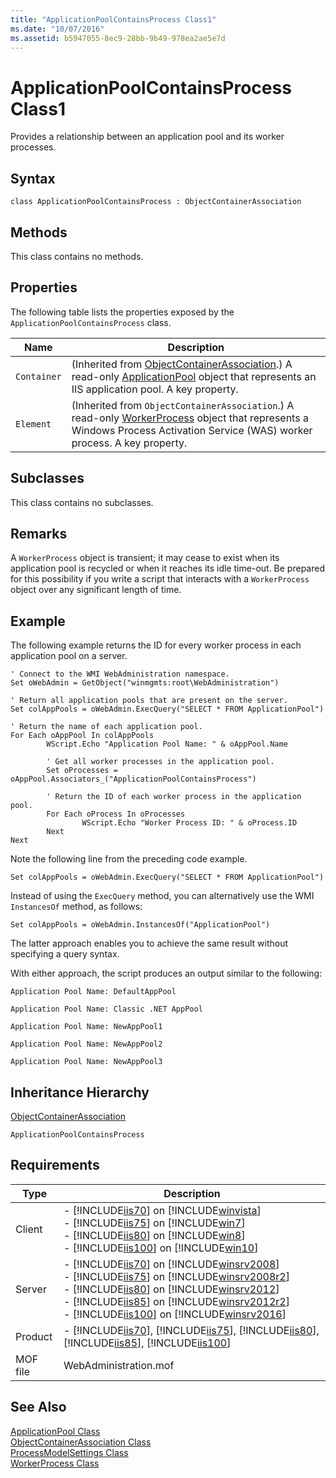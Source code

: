 ```yaml
---
title: "ApplicationPoolContainsProcess Class1"
ms.date: "10/07/2016"
ms.assetid: b5947055-8ec9-28bb-9b49-978ea2ae5e7d
---
```

# ApplicationPoolContainsProcess Class1
Provides a relationship between an application pool and its worker processes.  
  
## Syntax  
  
```vbs  
class ApplicationPoolContainsProcess : ObjectContainerAssociation  
```  
  
## Methods  
 This class contains no methods.  
  
## Properties  
 The following table lists the properties exposed by the `ApplicationPoolContainsProcess` class.  
  
|Name|Description|  
|----------|-----------------|  
|`Container`|(Inherited from [ObjectContainerAssociation](../wmi-provider/objectcontainerassociation-class.md).) A read-only [ApplicationPool](../wmi-provider/applicationpool-class.md) object that represents an IIS application pool. A key property.|  
|`Element`|(Inherited from `ObjectContainerAssociation`.) A read-only [WorkerProcess](../wmi-provider/workerprocess-class.md) object that represents a Windows Process Activation Service (WAS) worker process. A key property.|  
  
## Subclasses  
 This class contains no subclasses.  
  
## Remarks  
 A `WorkerProcess` object is transient; it may cease to exist when its application pool is recycled or when it reaches its idle time-out. Be prepared for this possibility if you write a script that interacts with a `WorkerProcess` object over any significant length of time.  
  
## Example  
 The following example returns the ID for every worker process in each application pool on a server.  
  
```  
' Connect to the WMI WebAdministration namespace.  
Set oWebAdmin = GetObject("winmgmts:root\WebAdministration")  
  
' Return all application pools that are present on the server.  
Set colAppPools = oWebAdmin.ExecQuery("SELECT * FROM ApplicationPool")  
  
' Return the name of each application pool.  
For Each oAppPool In colAppPools  
        WScript.Echo "Application Pool Name: " & oAppPool.Name  
  
        ' Get all worker processes in the application pool.  
        Set oProcesses = oAppPool.Associators_("ApplicationPoolContainsProcess")  
  
        ' Return the ID of each worker process in the application pool.  
        For Each oProcess In oProcesses  
                WScript.Echo "Worker Process ID: " & oProcess.ID  
        Next  
Next  
```  
  
 Note the following line from the preceding code example.  
  
 `Set colAppPools = oWebAdmin.ExecQuery("SELECT * FROM ApplicationPool")`  
  
 Instead of using the `ExecQuery` method, you can alternatively use the WMI `InstancesOf` method, as follows:  
  
 `Set colAppPools = oWebAdmin.InstancesOf("ApplicationPool")`  
  
 The latter approach enables you to achieve the same result without specifying a query syntax.  
  
 With either approach, the script produces an output similar to the following:  
  
 `Application Pool Name: DefaultAppPool`  
  
 `Application Pool Name: Classic .NET AppPool`  
  
 `Application Pool Name: NewAppPool1`  
  
 `Application Pool Name: NewAppPool2`  
  
 `Application Pool Name: NewAppPool3`  
  
## Inheritance Hierarchy  
 [ObjectContainerAssociation](../wmi-provider/objectcontainerassociation-class.md)  
  
 `ApplicationPoolContainsProcess`  
  
## Requirements  
  
|Type|Description|  
|----------|-----------------|  
|Client|-   [!INCLUDE[iis70](../wmi-provider/includes/iis70-md.md)] on [!INCLUDE[winvista](../wmi-provider/includes/winvista-md.md)]<br />-   [!INCLUDE[iis75](../wmi-provider/includes/iis75-md.md)] on [!INCLUDE[win7](../wmi-provider/includes/win7-md.md)]<br />-   [!INCLUDE[iis80](../wmi-provider/includes/iis80-md.md)] on [!INCLUDE[win8](../wmi-provider/includes/win8-md.md)]<br />-   [!INCLUDE[iis100](../wmi-provider/includes/iis100-md.md)] on [!INCLUDE[win10](../wmi-provider/includes/win10-md.md)]|  
|Server|-   [!INCLUDE[iis70](../wmi-provider/includes/iis70-md.md)] on [!INCLUDE[winsrv2008](../wmi-provider/includes/winsrv2008-md.md)]<br />-   [!INCLUDE[iis75](../wmi-provider/includes/iis75-md.md)] on [!INCLUDE[winsrv2008r2](../wmi-provider/includes/winsrv2008r2-md.md)]<br />-   [!INCLUDE[iis80](../wmi-provider/includes/iis80-md.md)] on [!INCLUDE[winsrv2012](../wmi-provider/includes/winsrv2012-md.md)]<br />-   [!INCLUDE[iis85](../wmi-provider/includes/iis85-md.md)] on [!INCLUDE[winsrv2012r2](../wmi-provider/includes/winsrv2012r2-md.md)]<br />-   [!INCLUDE[iis100](../wmi-provider/includes/iis100-md.md)] on [!INCLUDE[winsrv2016](../wmi-provider/includes/winsrv2016-md.md)]|  
|Product|-   [!INCLUDE[iis70](../wmi-provider/includes/iis70-md.md)], [!INCLUDE[iis75](../wmi-provider/includes/iis75-md.md)], [!INCLUDE[iis80](../wmi-provider/includes/iis80-md.md)], [!INCLUDE[iis85](../wmi-provider/includes/iis85-md.md)], [!INCLUDE[iis100](../wmi-provider/includes/iis100-md.md)]|  
|MOF file|WebAdministration.mof|  
  
## See Also  
 [ApplicationPool Class](../wmi-provider/applicationpool-class.md)   
 [ObjectContainerAssociation Class](../wmi-provider/objectcontainerassociation-class.md)   
 [ProcessModelSettings Class](../wmi-provider/processmodelsettings-class.md)   
 [WorkerProcess Class](../wmi-provider/workerprocess-class.md)
